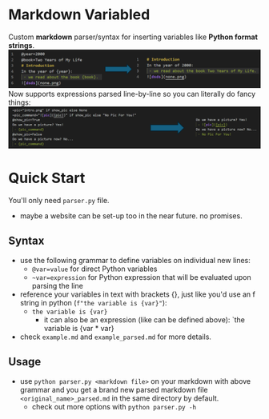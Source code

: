 # Markdown Variabled
Custom **markdown** parser/syntax for inserting variables like **Python format strings**. 
![intro](intro.png)
Now supports expressions parsed line-by-line so you can literally do fancy things: 
![fancy](fancy.png)
# Quick Start
You'll only need `parser.py` file. 
 - maybe a website can be set-up too in the near future. no promises.
## Syntax
 - use the following grammar to define variables on individual new lines:
      - `@var=value` for direct Python variables
      - `~var=expression` for Python expression that will be evaluated upon parsing the line
 - reference your variables in text with brackets {}, just like you'd use an f string in python (`f"the variable is {var}"`):
     - `the variable is {var}`
         - it can also be an expression (like can be defined above): `the variable is {var * var}
 - check `example.md` and `example_parsed.md` for more details. 
## Usage
 - use `python parser.py <markdown file>` on your markdown with above grammar and you get a brand new parsed markdown file `<original_name>_parsed.md` in the same directory by default.
     - check out more options with `python parser.py -h`
